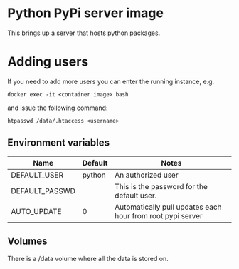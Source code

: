 # Python PyPi server image

This brings up a server that hosts python packages.

# Adding users

If you need to add more users you can enter the running instance, e.g. 

```
docker exec -it <container image> bash
```

and issue the following command:

```
htpasswd /data/.htaccess <username>
```

## Environment variables

|Name          |Default       |Notes                                          |
|--------------|--------------|-----------------------------------------------|
|DEFAULT_USER  |python        |An authorized user                             |
|DEFAULT_PASSWD|              |This is the password for the default user.     |
|AUTO_UPDATE   |0             |Automatically pull updates each hour from root pypi server|


## Volumes

There is a /data volume where all the data is stored on.

